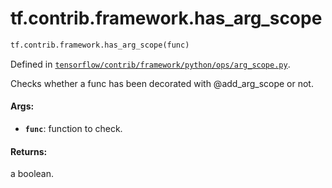 <div itemscope itemtype="http://developers.google.com/ReferenceObject">
<meta itemprop="name" content="tf.contrib.framework.has_arg_scope" />
<meta itemprop="path" content="Stable" />
</div>

# tf.contrib.framework.has_arg_scope

``` python
tf.contrib.framework.has_arg_scope(func)
```



Defined in [`tensorflow/contrib/framework/python/ops/arg_scope.py`](https://www.tensorflow.org/code/tensorflow/contrib/framework/python/ops/arg_scope.py).

Checks whether a func has been decorated with @add_arg_scope or not.

#### Args:

* <b>`func`</b>: function to check.


#### Returns:

a boolean.
